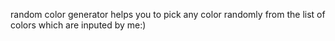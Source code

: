 random color generator helps you to pick any color randomly from the list of colors which are inputed by me:)
